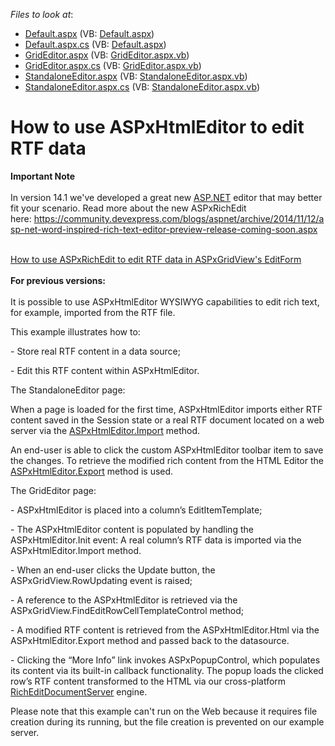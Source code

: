 <!-- default file list -->
*Files to look at*:

* [Default.aspx](./CS/WebSite/Default.aspx) (VB: [Default.aspx](./VB/WebSite/Default.aspx))
* [Default.aspx.cs](./CS/WebSite/Default.aspx.cs) (VB: [Default.aspx](./VB/WebSite/Default.aspx))
* [GridEditor.aspx](./CS/WebSite/GridEditor.aspx) (VB: [GridEditor.aspx.vb](./VB/WebSite/GridEditor.aspx.vb))
* [GridEditor.aspx.cs](./CS/WebSite/GridEditor.aspx.cs) (VB: [GridEditor.aspx.vb](./VB/WebSite/GridEditor.aspx.vb))
* [StandaloneEditor.aspx](./CS/WebSite/StandaloneEditor.aspx) (VB: [StandaloneEditor.aspx.vb](./VB/WebSite/StandaloneEditor.aspx.vb))
* [StandaloneEditor.aspx.cs](./CS/WebSite/StandaloneEditor.aspx.cs) (VB: [StandaloneEditor.aspx.vb](./VB/WebSite/StandaloneEditor.aspx.vb))
<!-- default file list end -->
# How to use ASPxHtmlEditor to edit RTF data


<p><strong>Important Note</strong><br /><br />In version 14.1 we've developed a great new <a href="http://ASP.NET">ASP.NET</a> editor that may better fit your scenario. Read more about the new ASPxRichEdit here: <a href="https://community.devexpress.com/blogs/aspnet/archive/2014/11/12/asp-net-word-inspired-rich-text-editor-preview-release-coming-soon.aspx">https://community.devexpress.com/blogs/aspnet/archive/2014/11/12/asp-net-word-inspired-rich-text-editor-preview-release-coming-soon.aspx</a></p>
<p><br /><a href="https://www.devexpress.com/Support/Center/p/T260978">How to use ASPxRichEdit to edit RTF data in ASPxGridView's EditForm</a><br /><br /><strong>For previous versions:</strong><br /><br />It is possible to use ASPxHtmlEditor WYSIWYG capabilities to edit rich text, for example, imported from the RTF file.</p>
<p>This example illustrates how to:</p>
<p>- Store real RTF content in a data source;</p>
<p>- Edit this RTF content within ASPxHtmlEditor.</p>
<p>The StandaloneEditor page:</p>
<p>When a page is loaded for the first time, ASPxHtmlEditor imports either RTF content saved in the Session state or a real RTF document located on a web server via the <a href="http://documentation.devexpress.com/#AspNet/DevExpressWebASPxHtmlEditorASPxHtmlEditor_Importtopic"><u>ASPxHtmlEditor.Import</u></a> method.</p>
<p>An end-user is able to click the custom ASPxHtmlEditor toolbar item to save the changes. To retrieve the modified rich content from the HTML Editor the <a href="http://documentation.devexpress.com/#AspNet/DevExpressWebASPxHtmlEditorASPxHtmlEditor_Exporttopic"><u>ASPxHtmlEditor.Export</u></a> method is used.</p>
<p>The GridEditor page:</p>
<p>- ASPxHtmlEditor is placed into a column’s EditItemTemplate;</p>
<p>- The ASPxHtmlEditor content is populated by handling the ASPxHtmlEditor.Init event: A real column’s RTF data is imported via the ASPxHtmlEditor.Import method.</p>
<p>- When an end-user clicks the Update button, the ASPxGridView.RowUpdating event is raised;</p>
<p>- A reference to the ASPxHtmlEditor is retrieved via the ASPxGridView.FindEditRowCellTemplateControl method;</p>
<p>- A modified RTF content is retrieved from the ASPxHtmlEditor.Html via the ASPxHtmlEditor.Export method and passed back to the datasource.</p>
<p>- Clicking the “More Info” link invokes ASPxPopupControl, which populates its content via its built-in callback functionality. The popup loads the clicked row’s RTF content transformed to the HTML via our cross-platform <a href="http://help.devexpress.com/#DocumentServer/CustomDocument15097"><u>RichEditDocumentServer</u></a> engine.</p>
<p>Please note that this example can't run on the Web because it requires file creation during its running, but the file creation is prevented on our example server.</p>

<br/>


